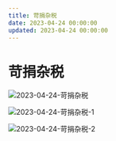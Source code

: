 ```yaml
---
title: 苛捐杂税
date: 2023-04-24 00:00:00
updated: 2023-04-24 00:00:00
---
```


# 苛捐杂税

![2023-04-24-苛捐杂税](assets/2023-04-24-苛捐杂税.jpeg)

![2023-04-24-苛捐杂税-1](assets/2023-04-24-苛捐杂税-1.jpeg)

![2023-04-24-苛捐杂税-2](assets/2023-04-24-苛捐杂税-2.jpeg)

